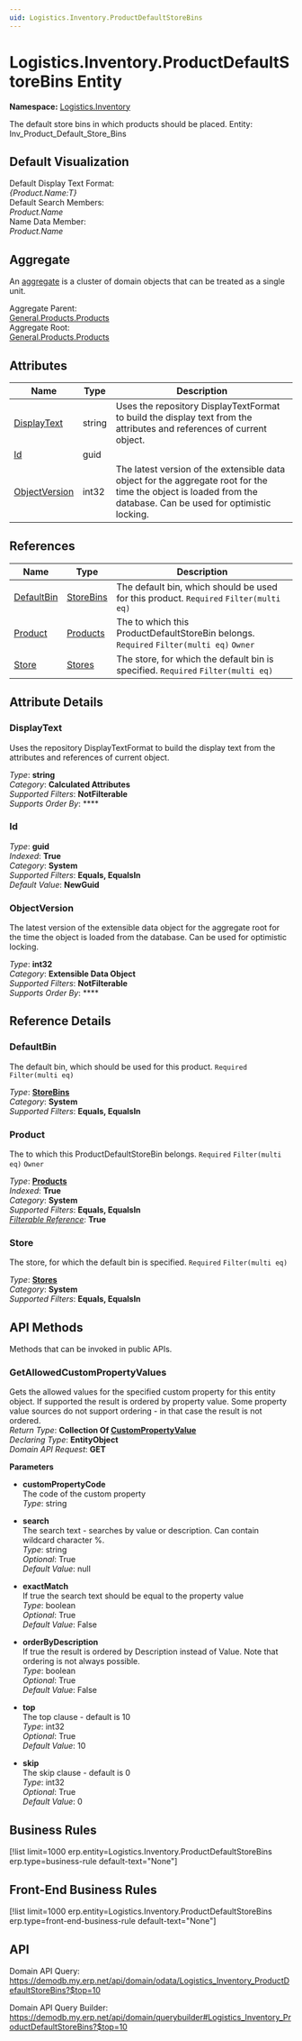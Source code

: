 ```yaml
---
uid: Logistics.Inventory.ProductDefaultStoreBins
---
```

# Logistics.Inventory.ProductDefaultStoreBins Entity

**Namespace:** [Logistics.Inventory](Logistics.Inventory.md)  

The default store bins in which products should be placed. Entity: Inv_Product_Default_Store_Bins

## Default Visualization
Default Display Text Format:  
_{Product.Name:T}_  
Default Search Members:  
_Product.Name_  
Name Data Member:  
_Product.Name_  

## Aggregate
An [aggregate](https://docs.erp.net/tech/advanced/concepts/aggregates.html) is a cluster of domain objects that can be treated as a single unit.  

Aggregate Parent:  
[General.Products.Products](General.Products.Products.md)  
Aggregate Root:  
[General.Products.Products](General.Products.Products.md)  

## Attributes

| Name | Type | Description |
| ---- | ---- | --- |
| [DisplayText](Logistics.Inventory.ProductDefaultStoreBins.md#displaytext) | string | Uses the repository DisplayTextFormat to build the display text from the attributes and references of current object. 
| [Id](Logistics.Inventory.ProductDefaultStoreBins.md#id) | guid |  
| [ObjectVersion](Logistics.Inventory.ProductDefaultStoreBins.md#objectversion) | int32 | The latest version of the extensible data object for the aggregate root for the time the object is loaded from the database. Can be used for optimistic locking. 

## References

| Name | Type | Description |
| ---- | ---- | --- |
| [DefaultBin](Logistics.Inventory.ProductDefaultStoreBins.md#defaultbin) | [StoreBins](Logistics.Inventory.StoreBins.md) | The default bin, which should be used for this product. `Required` `Filter(multi eq)` |
| [Product](Logistics.Inventory.ProductDefaultStoreBins.md#product) | [Products](General.Products.Products.md) | The <see cref="General.Products.Product"/> to which this ProductDefaultStoreBin belongs. `Required` `Filter(multi eq)` `Owner` |
| [Store](Logistics.Inventory.ProductDefaultStoreBins.md#store) | [Stores](Logistics.Inventory.Stores.md) | The store, for which the default bin is specified. `Required` `Filter(multi eq)` |


## Attribute Details

### DisplayText

Uses the repository DisplayTextFormat to build the display text from the attributes and references of current object.

_Type_: **string**  
_Category_: **Calculated Attributes**  
_Supported Filters_: **NotFilterable**  
_Supports Order By_: ****  

### Id

_Type_: **guid**  
_Indexed_: **True**  
_Category_: **System**  
_Supported Filters_: **Equals, EqualsIn**  
_Default Value_: **NewGuid**  

### ObjectVersion

The latest version of the extensible data object for the aggregate root for the time the object is loaded from the database. Can be used for optimistic locking.

_Type_: **int32**  
_Category_: **Extensible Data Object**  
_Supported Filters_: **NotFilterable**  
_Supports Order By_: ****  


## Reference Details

### DefaultBin

The default bin, which should be used for this product. `Required` `Filter(multi eq)`

_Type_: **[StoreBins](Logistics.Inventory.StoreBins.md)**  
_Category_: **System**  
_Supported Filters_: **Equals, EqualsIn**  

### Product

The <see cref="General.Products.Product"/> to which this ProductDefaultStoreBin belongs. `Required` `Filter(multi eq)` `Owner`

_Type_: **[Products](General.Products.Products.md)**  
_Indexed_: **True**  
_Category_: **System**  
_Supported Filters_: **Equals, EqualsIn**  
_[Filterable Reference](https://docs.erp.net/dev/domain-api/filterable-references.html)_: **True**  

### Store

The store, for which the default bin is specified. `Required` `Filter(multi eq)`

_Type_: **[Stores](Logistics.Inventory.Stores.md)**  
_Category_: **System**  
_Supported Filters_: **Equals, EqualsIn**  


## API Methods

Methods that can be invoked in public APIs.

### GetAllowedCustomPropertyValues

Gets the allowed values for the specified custom property for this entity object.              If supported the result is ordered by property value. Some property value sources do not support ordering - in that case the result is not ordered.  
_Return Type_: **Collection Of [CustomPropertyValue](../data-types.md#general.custompropertyvalue)**  
_Declaring Type_: **EntityObject**  
_Domain API Request_: **GET**  

**Parameters**  
  * **customPropertyCode**  
    The code of the custom property  
    _Type_: string  

  * **search**  
    The search text - searches by value or description. Can contain wildcard character %.  
    _Type_: string  
     _Optional_: True  
    _Default Value_: null  

  * **exactMatch**  
    If true the search text should be equal to the property value  
    _Type_: boolean  
     _Optional_: True  
    _Default Value_: False  

  * **orderByDescription**  
    If true the result is ordered by Description instead of Value. Note that ordering is not always possible.  
    _Type_: boolean  
     _Optional_: True  
    _Default Value_: False  

  * **top**  
    The top clause - default is 10  
    _Type_: int32  
     _Optional_: True  
    _Default Value_: 10  

  * **skip**  
    The skip clause - default is 0  
    _Type_: int32  
     _Optional_: True  
    _Default Value_: 0  



## Business Rules

[!list limit=1000 erp.entity=Logistics.Inventory.ProductDefaultStoreBins erp.type=business-rule default-text="None"]

## Front-End Business Rules

[!list limit=1000 erp.entity=Logistics.Inventory.ProductDefaultStoreBins erp.type=front-end-business-rule default-text="None"]

## API

Domain API Query:
<https://demodb.my.erp.net/api/domain/odata/Logistics_Inventory_ProductDefaultStoreBins?$top=10>

Domain API Query Builder:
<https://demodb.my.erp.net/api/domain/querybuilder#Logistics_Inventory_ProductDefaultStoreBins?$top=10>

